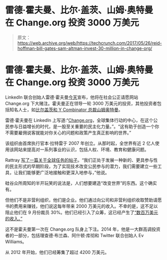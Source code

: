 # 雷德·霍夫曼、比尔·盖茨、山姆·奥特曼在 Change.org 投资 3000 万美元 

> 原文：<https://web.archive.org/web/https://techcrunch.com/2017/05/26/reid-hoffman-bill-gates-sam-altman-invest-30-million-in-change-org/>

# 雷德·霍夫曼、比尔·盖茨、山姆·奥特曼在 Change.org 投资 3000 万美元

LinkedIn 联合创始人雷德·霍夫曼[今天](https://web.archive.org/web/20230202094628/https://www.linkedin.com/pulse/my-new-investment-changeorg-global-hub-positive-social-reid-hoffman?published=t)宣布，他将在社会公正请愿网站 Change.org 下大赌注。霍夫曼正在领导一轮 3000 万美元的投资，其他投资者包括知名人士，如[比尔盖茨和 Y Combinator 总裁山姆奥特曼](https://web.archive.org/web/20230202094628/http://fortune.com/2017/05/26/reid-hoffman-change-org/)。

雷德·霍夫曼在 LinkedIn 上写道:“[Change.org](https://web.archive.org/web/20230202094628/http://www.change.org/)，全球集体行动的中心，在这个公民参与日益增长的时代，是一股至关重要的民主化力量。”。“这有助于创造一个你不需要雇佣说客就能对你关心的问题和政策产生真正影响的世界。”

该组织由首席执行官本·拉特雷于 2007 年创立。从那时起，全世界有近 2 亿人使用该网站来提高对一系列事业的认识，包括人权、环境、教育和健康问题。

Rattray [写了一篇关于全球任务的帖子](https://web.archive.org/web/20230202094628/https://www.change.org/l/us/scaling-and-sustaining-change)。“我们正处于发展一种新的、更具参与性的民主形式的早期阶段，为了实现技术改变公民参与的潜力，我们需要建立一些工具，让我们能够更广泛地接触和更深入地参与，”他说。

硅谷众所周知的半开玩笑的说法是，人们想要建造“改变世界”的东西。这个确实有。

但他们不是非营利组织，他们是企业。他们通过向公司和非营利组织收取赞助请愿书的费用来赚钱，他们说这每年带来 2000 万美元的收入。不幸的是，这不足以阻止他们在 9 月份裁员 30%。他们已经引入了众筹，这已经产生了[“数百万美元的收入。”](https://web.archive.org/web/20230202094628/https://www.change.org/l/us/scaling-and-sustaining-change)

这不是霍夫曼第一次在 Change.org 队身上下注。2014 年，他是一大群高调投资者的一部分，包括理查德·布兰森、阿什顿·库彻和 Twitter 联合创始人 Ev Williams。

从 2012 年开始，他们已经筹集了超过 4200 万美元。